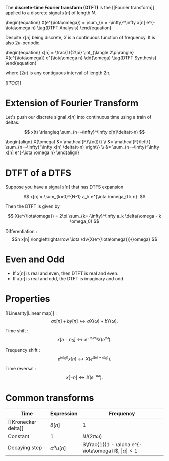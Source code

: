 The **discrete-time Fourier transform (DTFT)** is the [[Fourier transform]] applied to a discrete signal $x[n]$ of length $N$.

\begin{equation} X(e^{\iota\omega}) = \sum_{n = -\infty}^\infty x[n] e^{-\iota\omega n} \tag{DTFT Analysis} \end{equation}

Despite $x[n]$ being discrete, $X$ is a continuous function of frequency. It is also $2\pi$-periodic.

\begin{equation}
x[n] = \frac{1}{2\pi} \int_{\langle 2\pi\rangle} X(e^{\iota\omega}) e^{\iota\omega n} \dd{\omega} \tag{DTFT Synthesis}
\end{equation}

where $\langle 2\pi\rangle$ is any contiguous interval of length $2\pi$.

[[_TOC_]]

# Extension of Fourier Transform

Let's push our discrete signal $x[n]$ into continuous time using a train of deltas.

$$
x(t) \triangleq \sum_{n=-\infty}^\infty x[n]\delta(t-n)
$$

\begin{align}
X(\omega) &= \mathcal{F}\\{x(t)\\} \\\\
&= \mathcal{F}\left\\{ \sum_{n=-\infty}^\infty x[n] \delta(t-n) \right\\}  \\\\
&= \sum_{n=-\infty}^\infty x[n] e^{-\iota \omega n}
\end{align}

# DTFT of a DTFS

Suppose you have a signal $x[n]$ that has DTFS expansion

$$
x[n] = \sum_{k=0}^{N-1} a_k e^{\iota \omega_0 k n}.
$$

Then the DTFT is given by

$$
X(e^{\iota\omega}) = 2\pi \sum_{k=-\infty}^\infty a_k \delta(\omega - k \omega_0)
$$

Differentiation
: $$n x[n] \longleftrightarrow \iota \dv{X(e^{\iota\omega})}{\omega} $$

# Even and Odd

* If $x[n]$ is real and even, then DTFT is real and even.
* If $x[n]$ is real and odd, the DTFT is imaginary and odd.

# Properties

[[Linearity|Linear map]]
: $$ax[n] + by[n] \longleftrightarrow aX(\omega) + bY(\omega).$$

Time shift
: $$x[n-n_0] \longleftrightarrow e^{-\iota\omega n_0}X(e^{\iota\omega}).$$

Frequency shift
: $$e^{\iota\omega_0 n}x[n] \longleftrightarrow X(e^{\iota(\omega - \omega_0)}).$$

Time reversal
: $$x[-n] \longleftrightarrow X(e^{-\iota \omega}).$$

# Common transforms


|Time|Expression|Frequency|
|----|----|---------|
|[[Kronecker delta]]|$\delta[n]$|1|
|Constant|1|$Ш(2\pi \omega)$|
|Decaying step|$\alpha^n u[n]$|$\frac{1}{1 - \alpha e^{-\iota\omega}}$, $\vert \alpha \vert < 1$|